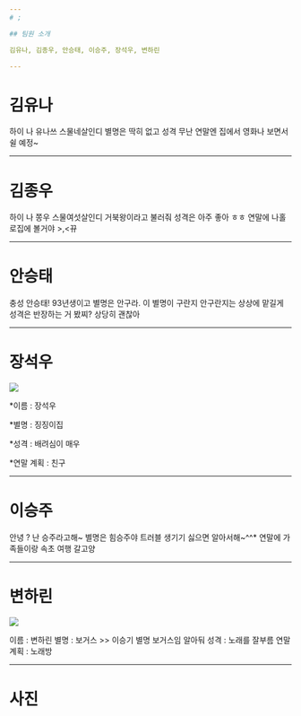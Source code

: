 ```yaml
---
# ;

## 팀원 소개

김유나, 김종우, 안승태, 이승주, 장석우, 변하린

---
```

# 김유나

하이 나 유나쓰 스물네살인디
별명은 딱히 없고 성격 무난
연말엔 집에서 영화나 보면서 쉴 예정~

---
# 김종우

하이 나 쫑우 스물여섯살인디
거북왕이라고 불러줘
성격은 아주 좋아 ㅎㅎ
연말에 나홀로집에 볼거야 >,<뀨

---
# 안승태

충성 안승태!
93년생이고 별명은 안구라. 이 별명이 구란지 안구란지는 상상에 맡길게
성격은 반장하는 거 봤찌? 상당히 괜찮아


---
# 장석우
![](http://mblogthumb4.phinf.naver.net/20141020_215/kimmisung08_1413743556738FatLL_JPEG/%BA%B8%B1%DB%BA%B8%B1%DB-%BD%BA%C6%F9%C1%F6%B9%E4-%C6%E4%C0%CC%C6%DB-%C5%E4%C0%CC%2C%BD%BA%C6%F9%C1%F6%B9%E4-%B5%EE%C0%E5%C0%CE%B9%B0%2C%C6%E4%C0%CC%C6%DB-%C5%E4%C0%CC%2C%C6%E4%C0%CC%C6%DB-%C5%A9%B7%A1%C7%C1%C6%AE%2C%C0%CE%C5%D7%B8%AE%BE%EE-%BC%D2%C7%B0%2C%C1%BE%C0%CC%B8%F0%C7%FC%2C%BD%BA%C6%F9%C1%F6%B9%E4-%C6%E4%C0%CC%C6%DB-%C5%E4%C0%CCdfkj3o2ifjkl.jpg?type=w2)

*이름 : 장석우

*별명 : 징징이집

*성격 : 배려심이 매우 

*연말 계획 : 친구

---
# 이승주

안녕 ? 난 승주라고해~
별명은 힘승주야
트러블 생기기 싫으면 알아서해~^^*
연말에 가족들이랑 속초 여행 갈고양

---
# 변하린

![](https://seoul-p-studio.bunjang.net/product/49246632_1_1464402270_w434.jpg)

이름 : 변하린
별명 : 보거스 >> 이승기 별명 보거스임 알아둬
성격 : 노래를 잘부름
연말 계획 : 노래방

---
# 사진

